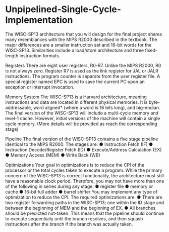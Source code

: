 # Unpipelined-Single-Cycle-Implementation
The WISC-SP13 architecture that you will design for the final project shares many
resemblances with the MIPS R2000 described in the textbook. The major differences are a
smaller instruction set and 16-bit words for the WISC-SP13. Similarities include a load/store
architecture and three fixed-length instruction formats.

Registers
There are eight user registers, R0-R7. Unlike the MIPS R2000, R0 is not always zero. Register
R7 is used as the link register for JAL or JALR instructions. The program counter is separate
from the user register file. A special register named EPC is used to save the current PC upon an
exception or interrupt invocation.

Memory System
The WISC-SP13 is a Harvard architecture, meaning instructions and data are located in
different physical memories. It is byte-addressable, word aligned* (where a word is 16 bits long),
and big-endian. The final version of the WISC-SP13 will include a multi-cycle memory and
level-1 cache. However, initial versions of the machine will contain a single cycle memory.
(More details will be provided as reach the corresponding stage)

Pipeline
The final version of the WISC-SP13 contains a five stage pipeline identical to the MIPS R2000.
The stages are:
● Instruction Fetch (IF)
● Instruction Decode/Register Fetch (ID)
● Execute/Address Calculation (EX)
● Memory Access (MEM)
● Write Back (WB)

Optimizations
Your goal in optimizations is to reduce the CPI of the processor or the total cycles taken to
execute a program. While the primary concern of the WISC-SP13 is correct functionality, the
architecture must still have a reasonable clock period. Therefore, you may not have more than
one of the following in series during any stage:
● register file
● memory or cache
● 16-bit full adder
● barrel shifter
You may implement any type of optimization to reduce the CPI. The required optimizations are:
● There are two register forwarding paths in the WISC-SP13; one within the ID stage and
between the beginning of MEM and the beginning of EX.
● All branches should be predicted not-taken. This means that the pipeline should
continue to execute sequentially until the branch resolves, and then squash instructions
after the branch if the branch was actually taken.
